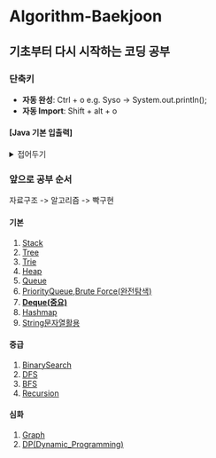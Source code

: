 # Algorithm-Baekjoon

## 기초부터 다시 시작하는 코딩 공부

### 단축키
- **자동 완성**: Ctrl + o 
        e.g. Syso -> System.out.println();
- **자동 Import**: Shift + alt + o

#### **[Java 기본 입출력]**

<details>
<summary>접어두기</summary>

```java
import java.io.BufferedReader;
import java.io.BufferedWriter;
import java.io.InputStreamReader;
import java.io.OutputStreamWriter;
import java.util.StringTokenizer;

public class Main {

    public void solution() throws IOException{
        BufferedReader br = new BufferedReader(new InputStreamReader(System.in));
        BufferedWriter bw = new BufferedWriter(new OutputStreamWriter(System.out));
        StringTokenizer st = new StringTokenizer(br.readLine());
        int n = Integer.parseInt(st.nextToken());
        
        br.close();
        bw.flush();
        bw.close();
    }

    public static void main(String[] args) throws Exception {
        new Main().solution();
    }
}
```
</details>

### 앞으로 공부 순서
자료구조 -> 알고리즘 -> 빡구현

#### 기본
1. [Stack](./Java_Code/src/Algorithm_data_structure/md_file/Stack.md)
2. [Tree](./Java_Code/src/Algorithm_data_structure/md_file/Tree.md)
3. [Trie](./Java_Code/src/Algorithm_data_structure/md_file/Trie.md)
4. [Heap](./Java_Code/src/Algorithm_data_structure/md_file/Heap.md)
5. [Queue](./Java_Code/src/Algorithm_data_structure/md_file/Queue.md)
5. [PriorityQueue,Brute Force(완전탐색)](./Java_Code/src/Algorithm_data_structure/md_file/PriorityQueue.md)
6. [**Deque(중요)**](./Java_Code/src/Algorithm_data_structure/md_file/Deque.md)
7. [Hashmap](./Java_Code/src/Algorithm_data_structure/md_file/Hashmap.md)
8. [String문자열활용](./Java_Code/src/Algorithm_data_structure/md_file/String.md)

#### 중급
1. [BinarySearch](./Java_Code/src/Algorithm_data_structure/md_file/BinarySearch.md)
2. [DFS](./Java_Code/src/Algorithm_data_structure/md_file/DFS.md)
3. [BFS](./Java_Code/src/Algorithm_data_structure/md_file/BFS.md)
4. [Recursion](./Java_Code/src/Algorithm_data_structure/md_file/Recursion.md)

#### 심화
1. [Graph](./Java_Code/src/Algorithm_data_structure/md_file/Graph.md)
2. [DP(Dynamic_Programming)](./Java_Code/src/Algorithm_data_structure/md_file/DP.md)